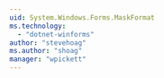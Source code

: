 ```yaml
---
uid: System.Windows.Forms.MaskFormat
ms.technology: 
  - "dotnet-winforms"
author: "stevehoag"
ms.author: "shoag"
manager: "wpickett"
---
```

